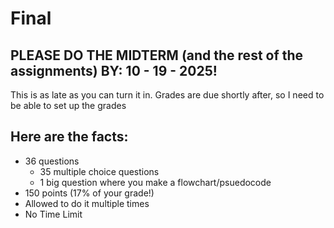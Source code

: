 # Final

## PLEASE DO THE MIDTERM (and the rest of the assignments) BY: 10 - 19 - 2025!

This is as late as you can turn it in. Grades are due shortly after, so I need to be able to set up the grades

## Here are the facts:

- 36 questions
  - 35 multiple choice questions
  - 1 big question where you make a flowchart/psuedocode
- 150 points (17% of your grade!)
- Allowed to do it multiple times
- No Time Limit
